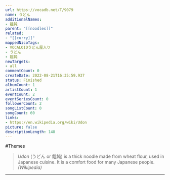 ```yaml
---
url: https://vocadb.net/T/9079
name: うどん
additionalNames: 
- 饂飩
parent: "[[noodles]]"
related:
- "[[curry]]"
mappedNicoTags:
- VOCALOIDうどん屋入り
- うどん
- 饂飩
newTargets:
- all
commentCount: 0
createDate: 2022-08-21T16:35:59.937
status: Finished
albumCount: 1
artistCount: 1
eventCount: 2
eventSeriesCount: 0
followerCount: 2
songListCount: 0
songCount: 60
links: 
- https://en.wikipedia.org/wiki/Udon
picture: false
descriptionLength: 148
---
```


#Themes

> _Udon_ (うどん or 饂飩) is a thick noodle made from wheat flour, used in Japanese cuisine. It is a comfort food for many Japanese people. _(Wikipedia)_

---

